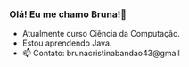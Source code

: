 ### Olá! Eu me chamo Bruna!👋


- Atualmente curso Ciência da Computação.
- Estou aprendendo Java.
- 📫 Contato: brunacristinabandao43@gmail
